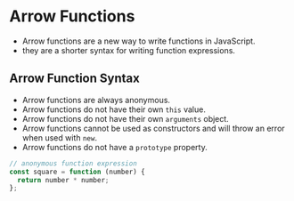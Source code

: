 # Arrow Functions

- Arrow functions are a new way to write functions in JavaScript.
- they are a shorter syntax for writing function expressions.

## Arrow Function Syntax

- Arrow functions are always anonymous.
- Arrow functions do not have their own `this` value.
- Arrow functions do not have their own `arguments` object.
- Arrow functions cannot be used as constructors and will throw an error when used with `new`.
- Arrow functions do not have a `prototype` property.

```js
// anonymous function expression
const square = function (number) {
  return number * number;
};
```
